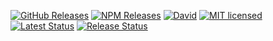 [![GitHub Releases](https://img.shields.io/github/release/vanillaes/csv-es.svg)](https://github.com/vanillaes/csv-es/releases)
[![NPM Releases](https://img.shields.io/npm/v/csv-es.svg)](https://www.npmjs.com/package/csv-es)
[![David](https://img.shields.io/david/dev/vanillaes/csv-es.svg)](https://david-dm.org/vanillaes/csv-es?type=dev)
[![MIT licensed](https://img.shields.io/badge/license-MIT-blue.svg)](https://raw.githubusercontent.com/vanillaes/csv-es/master/LICENSE)
[![Latest Status](https://github.com/vanillaes/csv-es/workflows/Latest/badge.svg)](https://github.com/vanillaes/csv-es/actions)
[![Release Status](https://github.com/vanillaes/csv-es/workflows/Release/badge.svg)](https://github.com/vanillaes/csv-es/actions)